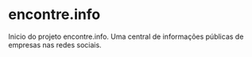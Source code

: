 # encontre.info
 Inicio do projeto encontre.info. Uma central de informações públicas de empresas nas redes sociais.

